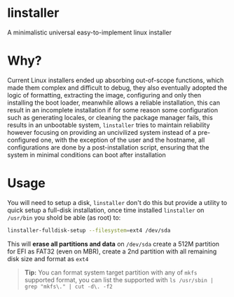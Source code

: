 # linstaller
A minimalistic universal easy-to-implement linux installer

# Why?

Current Linux installers ended up absorbing out-of-scope functions, which made them complex and difficult to debug, they also eventually adopted the logic of formatting, extracting the image, configuring and only then installing the boot loader, meanwhile allows a reliable installation, this can result in an incomplete installation if for some reason some configuration such as generating locales, or cleaning the package manager fails, this results in an unbootable system, `linstaller` tries to maintain reliability however focusing on providing an uncivilized system instead of a pre-configured one, with the exception of the user and the hostname, all configurations are done by a post-installation script, ensuring that the system in minimal conditions can boot after installation

# Usage

You will need to setup a disk, `linstaller` don't do this but provide a utility to quick setup a full-disk installation, once time installed `linstaller` on `/usr/bin` you shold be able (as root) to:

```bash 
linstaller-fulldisk-setup --filesystem=ext4 /dev/sda
```

This will **erase all partitions and data** on `/dev/sda` create a 512M partition for EFI as FAT32 (even on MBR), create a 2nd partition with all remaining disk size and format as `ext4`

> **Tip:** You can format system target partition with any of `mkfs` supported format, you can list the supported with `ls /usr/sbin | grep "mkfs\." | cut -d\. -f2`

